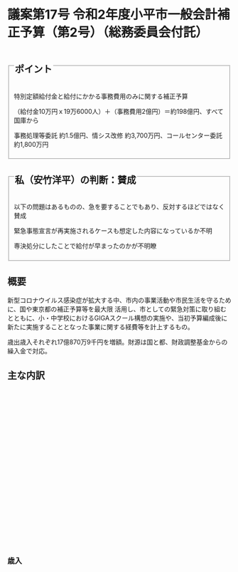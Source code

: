 # 議案第17号 令和2年度小平市一般会計補正予算（第2号）（総務委員会付託）

<fieldset class="point">
  <legend>
    <h2 class="point"> ポイント </h2>
  </legend>
  <p class="point"><i class="fa fa-check" aria-hidden="true"></i> 特別定額給付金と給付にかかる事務費用のみに関する補正予算</p>
  <p class="point"><i class="fa fa-check" aria-hidden="true"></i> （給付金10万円ｘ19万6000人）＋（事務費用2億円）＝約198億円、すべて国庫から</p>
  <p class="point"><i class="fa fa-check" aria-hidden="true"></i> 事務処理等委託 約1.5億円、情シス改修 約3,700万円、コールセンター委託 約1,800万円</p>
</fieldset>

<fieldset class="sanpi">
  <legend>
    <h2 class="sanpi"> <i class="fa fa-circle-o" aria-hidden="true"></i> 私（安竹洋平）の判断：賛成 </h2>
  </legend>
  <p class="sanpi"><i class="fa fa-circle-o" aria-hidden="true"></i> 以下の問題はあるものの、急を要することでもあり、反対するほどではなく賛成</p>
  <p class="sanpi"><i class="fa fa-exclamation-triangle" aria-hidden="true"></i> 緊急事態宣言が再実施されるケースも想定した内容になっているか不明</p>
  <p class="sanpi"><i class="fa fa-exclamation-triangle" aria-hidden="true"></i> 専決処分にしたことで給付が早まったのかが不明瞭</p>
</fieldset>

## 概要
新型コロナウイルス感染症が拡大する中、市内の事業活動や市民生活を守るために、国や東京都の補正予算等を最大限
活用し、市としての緊急対策に取り組むとともに、小・中学校におけるGIGAスクール構想の実施や、当初予算編成後に新たに実施することとなった事業に関する経費等を計上するもの。

歳出歳入それぞれ17億870万9千円を増額。財源は国と都、財政調整基金からの繰入金で対応。

## 主な内訳

<div id="myChart" style="width:100%;height: 350px;"></div>

<script type="text/javascript">
  google.charts.load('current', {'packages':['corechart']});
  google.charts.setOnLoadCallback(drawChart);
  function drawChart() {
    var data = google.visualization.arrayToDataTable([
      ['項目', '金額（千円）', { role: 'annotation' }],
      ['国庫負担金', 39784, 39784],
      ['国庫補助金', 1025547, 1025547],
      ['都補助金', 507098, 507098],
      ['基金繰入金', 90000, 90000],
      ['雑入', 46280, 46280]
    ]);
    var options = {
      fontName: "UD デジタル 教科書体 N-R",
      legend: {
        position: 'in',
        maxLines: 3,
        textStyle: {
          fontSize: 16
        }
      },
      title: '歳入補正額',
      titleTextStyle: {
          fontSize: 18
      },
      pieSliceText: "value",
      chartArea:{top:30,height:'85%'}
    };
    var chart = new google.visualization.ColumnChart(document.getElementById('myChart'));
    chart.draw(data, options);
  }
</script>

<script type="text/javascript">
var ctx = document.getElementById('myChart').getContext('2d');
var chart = new Chart(ctx, {
  type: 'pie',
  data: {
    labels: ['国庫負担金', '国庫補助金', '都補助金', '基金繰入金', '雑入'],
    datasets: [{
      data: [39784, 1025547, 507098, 90000, 46280]
    }]
  },
  // Configuration options go here
  options: {}
});
</script>

### 歳入

